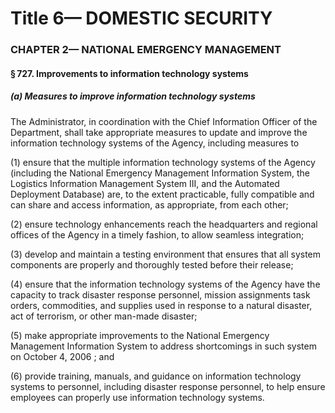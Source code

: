 
# Title 6— DOMESTIC SECURITY
### CHAPTER 2— NATIONAL EMERGENCY MANAGEMENT
#### § 727. Improvements to information technology systems
##### (a) Measures to improve information technology systems

The Administrator, in coordination with the Chief Information Officer of the Department, shall take appropriate measures to update and improve the information technology systems of the Agency, including measures to

(1) ensure that the multiple information technology systems of the Agency (including the National Emergency Management Information System, the Logistics Information Management System III, and the Automated Deployment Database) are, to the extent practicable, fully compatible and can share and access information, as appropriate, from each other;

(2) ensure technology enhancements reach the headquarters and regional offices of the Agency in a timely fashion, to allow seamless integration;

(3) develop and maintain a testing environment that ensures that all system components are properly and thoroughly tested before their release;

(4) ensure that the information technology systems of the Agency have the capacity to track disaster response personnel, mission assignments task orders, commodities, and supplies used in response to a natural disaster, act of terrorism, or other man-made disaster;

(5) make appropriate improvements to the National Emergency Management Information System to address shortcomings in such system on October 4, 2006 ; and

(6) provide training, manuals, and guidance on information technology systems to personnel, including disaster response personnel, to help ensure employees can properly use information technology systems.
